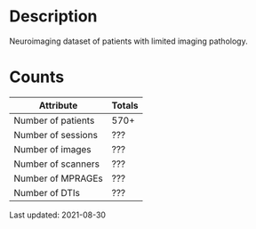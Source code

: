 # Description

Neuroimaging dataset of patients with limited imaging pathology.

# Counts

| Attribute          | Totals |
|--------------------|--------|
| Number of patients | 570+   | 
| Number of sessions | ???    |
| Number of images   | ???    |
| Number of scanners | ???    |
| Number of MPRAGEs  | ???    |
| Number of DTIs     | ???    |

Last updated: 2021-08-30

